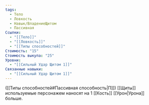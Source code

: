 ```yaml
---
tags:
  - Тело
  - Ловкость
  - Навык/ВладениеЩитом
  - Пассивная
Ссылки:
  - "[[Тело]]"
  - "[[Ловкость]]"
  - "[[Типы способностей]]"
Стоимость: "15"
Стоимость выкупа: "25"
Уровни:
  - "[[Сильный Удар Щитом 1]]"
Связанные навыки:
  - "[[Сильный Удар Щитом 1]]"
---
```

([[Типы способностей#Пассивная способность|П]]) [[Щиты]] используемые персонажем наносят на 1 [[Кость]] [[Урон|Урона]] больше.